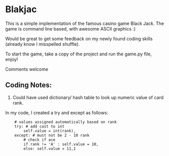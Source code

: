 # Blakjac

This is a simple implementation of the famous casino game Black Jack.
The game is command line based, with awesome ASCII graphics :)

Would be great to get some feedback on my newly found coding skills (already know I misspelled shuffle).

To start the game, take a copy of the project and run the game.py file, enjoy!

Comments welcome 

## Coding Notes:

1. Could have used dictionary/ hash table to look up numeric value of card rank.

In my code, I created a try and except as follows:

        # values assigned automatically based on rank
        try: # add cast to int
            self.value = int(rank),
        except: # must not be 2 - 10 rank
            # check if ace
            if rank != 'A' : self.value = 10,
            else: self.value = 11,1
			
